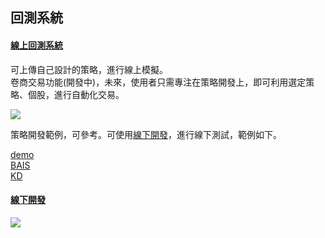 

## 回測系統

#### [ 線上回測系統 ](https://finmindtrade.com/analysis/back_testing)

可上傳自己設計的策略，進行線上模擬。<br>
卷商交易功能(開發中)，未來，使用者只需專注在策略開發上，即可利用選定策略、個股，進行自動化交易。<br>

![](https://raw.githubusercontent.com/FinMind/FinMind/master/BackTesting/online.png)

策略開發範例，可參考。可使用[線下開發](https://github.com/FinMind/FinMind/blob/master/BackTesting/test.ipynb)，進行線下測試，範例如下。

[demo](https://github.com/FinMind/FinMind/blob/master/BackTesting/demo.py)<br>
[BAIS](https://github.com/FinMind/FinMind/blob/master/BackTesting/BAIS.py)<br>
[KD](https://github.com/FinMind/FinMind/blob/master/BackTesting/KD.py)


#### [線下開發](https://github.com/FinMind/FinMind/blob/master/BackTesting/test.ipynb)

![](https://raw.githubusercontent.com/FinMind/FinMind/master/BackTesting/offline.png)



